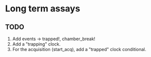 

# Long term assays

## TODO

1. Add events -> trapped!, chamber_break!
2. Add a "trapping" clock. 
3. For the acquisition (start_acq), add a "trapped" clock conditional.
